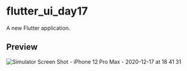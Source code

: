# flutter_ui_day17

A new Flutter application.

## Preview
![Simulator Screen Shot - iPhone 12 Pro Max - 2020-12-17 at 18 41 31](https://user-images.githubusercontent.com/64217477/102492473-bf615b00-4097-11eb-97f5-89fbef91c187.png)
